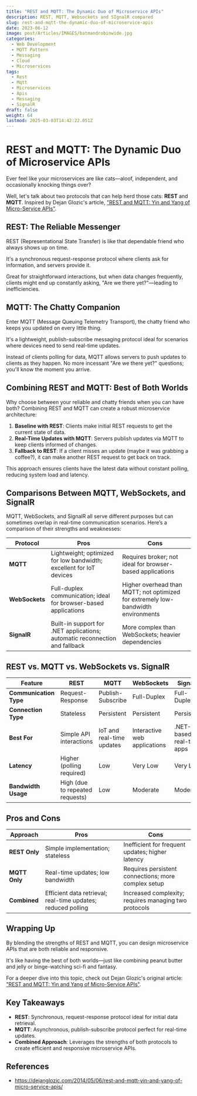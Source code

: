 ```yaml
---
title: "REST and MQTT: The Dynamic Duo of Microservice APIs"
description: REST, MQTT, Websockets and SIgnalR compared
slug: rest-and-mqtt-the-dynamic-duo-of-microservice-apis
date: 2023-06-12
image: post/Articles/IMAGES/batmandrobinwide.jpg
categories:
  - Web Development
  - MQTT Pattern
  - Messaging
  - Cloud
  - Microservices
tags:
  - Rest
  - Mqtt
  - Microservices
  - Apis
  - Messaging
  - SignalR
draft: false
weight: 64
lastmod: 2025-03-03T14:42:22.051Z
---
```

# REST and MQTT: The Dynamic Duo of Microservice APIs

Ever feel like your microservices are like cats—aloof, independent, and occasionally knocking things over?&#x20;

Well, let's talk about two protocols that can help herd those cats: **REST** and **MQTT**. Inspired by Dejan Glozic's article, ["REST and MQTT: Yin and Yang of Micro-Service APIs"](https://dejanglozic.com/2014/05/06/rest-and-mqtt-yin-and-yang-of-micro-service-apis/).

## REST: The Reliable Messenger

REST (Representational State Transfer) is like that dependable friend who always shows up on time.&#x20;

It's a synchronous request-response protocol where clients ask for information, and servers provide it.&#x20;

Great for straightforward interactions, but when data changes frequently, clients might end up constantly asking, "Are we there yet?"—leading to inefficiencies.

## MQTT: The Chatty Companion

Enter MQTT (Message Queuing Telemetry Transport), the chatty friend who keeps you updated on every little thing.&#x20;

It's a lightweight, publish-subscribe messaging protocol ideal for scenarios where devices need to send real-time updates.&#x20;

Instead of clients polling for data, MQTT allows servers to push updates to clients as they happen. No more incessant "Are we there yet?" questions; you'll know the moment you arrive.

## Combining REST and MQTT: Best of Both Worlds

Why choose between your reliable and chatty friends when you can have both? Combining REST and MQTT can create a robust microservice architecture:

1. **Baseline with REST**: Clients make initial REST requests to get the current state of data.
2. **Real-Time Updates with MQTT**: Servers publish updates via MQTT to keep clients informed of changes.
3. **Fallback to REST**: If a client misses an update (maybe it was grabbing a coffee?), it can make another REST request to get back on track.

This approach ensures clients have the latest data without constant polling, reducing system load and latency.

## Comparisons Between MQTT, WebSockets, and SignalR

MQTT, WebSockets, and SignalR all serve different purposes but can sometimes overlap in real-time communication scenarios. Here’s a comparison of their strengths and weaknesses:

| Protocol       | Pros                                                                        | Cons                                                                              |
| -------------- | --------------------------------------------------------------------------- | --------------------------------------------------------------------------------- |
| **MQTT**       | Lightweight; optimized for low bandwidth; excellent for IoT devices         | Requires broker; not ideal for browser-based applications                         |
| **WebSockets** | Full-duplex communication; ideal for browser-based applications             | Higher overhead than MQTT; not optimized for extremely low-bandwidth environments |
| **SignalR**    | Built-in support for .NET applications; automatic reconnection and fallback | More complex than WebSockets; heavier dependencies                                |

## REST vs. MQTT vs. WebSockets vs. SignalR

| Feature                | REST                            | MQTT                      | WebSockets                   | SignalR                   |
| ---------------------- | ------------------------------- | ------------------------- | ---------------------------- | ------------------------- |
| **Communication Type** | Request-Response                | Publish-Subscribe         | Full-Duplex                  | Full-Duplex               |
| **Connection Type**    | Stateless                       | Persistent                | Persistent                   | Persistent                |
| **Best For**           | Simple API interactions         | IoT and real-time updates | Interactive web applications | .NET-based real-time apps |
| **Latency**            | Higher (polling required)       | Low                       | Very Low                     | Very Low                  |
| **Bandwidth Usage**    | High (due to repeated requests) | Low                       | Moderate                     | Moderate                  |

## Pros and Cons

| Approach      | Pros                                                         | Cons                                                  |
| ------------- | ------------------------------------------------------------ | ----------------------------------------------------- |
| **REST Only** | Simple implementation; stateless                             | Inefficient for frequent updates; higher latency      |
| **MQTT Only** | Real-time updates; low bandwidth                             | Requires persistent connections; more complex setup   |
| **Combined**  | Efficient data retrieval; real-time updates; reduced polling | Increased complexity; requires managing two protocols |

## Wrapping Up

By blending the strengths of REST and MQTT, you can design microservice APIs that are both reliable and responsive.&#x20;

It's like having the best of both worlds—just like combining peanut butter and jelly or binge-watching sci-fi and fantasy.

For a deeper dive into this topic, check out Dejan Glozic's original article: ["REST and MQTT: Yin and Yang of Micro-Service APIs"](https://dejanglozic.com/2014/05/06/rest-and-mqtt-yin-and-yang-of-micro-service-apis/).

## Key Takeaways

* **REST**: Synchronous, request-response protocol ideal for initial data retrieval.
* **MQTT**: Asynchronous, publish-subscribe protocol perfect for real-time updates.
* **Combined Approach**: Leverages the strengths of both protocols to create efficient and responsive microservice APIs.

## References

* <https://dejanglozic.com/2014/05/06/rest-and-mqtt-yin-and-yang-of-micro-service-apis/>
